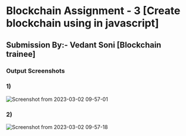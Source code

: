 # Blockchain Assignment - 3 [Create blockchain using in javascript]
## Submission By:- Vedant Soni [Blockchain trainee]

### Output Screenshots

### 1)
![Screenshot from 2023-03-02 09-57-01](https://user-images.githubusercontent.com/122250819/222331704-45f521a8-f50b-4709-8652-f891a1fde749.png)

### 2)
![Screenshot from 2023-03-02 09-57-18](https://user-images.githubusercontent.com/122250819/222331707-560e9685-6ee9-4dc6-beaa-1e69baa41da5.png)
